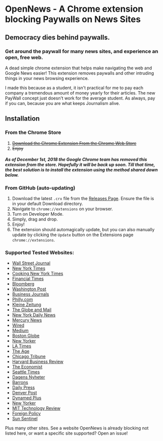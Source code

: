 # OpenNews - A Chrome extension blocking Paywalls on News Sites
## Democracy dies behind paywalls.
### Get around the paywall for many news sites, and experience an open, free web.
A dead simple chrome extension that helps make navigating the web and Google News easier! This extension removes paywalls and other intruding things in your news browsing experience. 

I made this because as a student, it isn't practical for me to pay each company a tremendous amount of money yearly for their articles. The new PayWall concept just doesn't work for the average student. As always, pay if you can, because you are what keeps Journalism alive. 

## Installation
### From the Chrome Store
 1. ~~[Download the Chrome Extension From the Chrome Web Store](https://chrome.google.com/webstore/detail/baipbjbpocokgmeemmmgnkbknjfpackn/)~~
 2. ~~Enjoy~~
 
##### As of December 1st, 2018 the Google Chrome team has removed this extension from the store. Hopefully it will be back up soon. Till that time, the best solution is to install the extension using the method shared down below.

### From GitHub (auto-updating)
 1. Download the latest `.crx` file from the [Releases
    Page](https://github.com/rushilsrivastava/OpenNews/releases). Ensure the file is in your default Download directory.
 2. Navigate to `chrome://extensions` on your browser.
 3. Turn on Developer Mode.
 4. Simply, drag and drop.
 5. Enjoy!
 6. The extension should automagically update, but you can also manually update by clicking the `Update` button on the Extensions page `chrome://extensions`.

### Supported Tested Websites:
* [Wall Street Journal](https://www.wsj.com/)
* [New York Times](https://www.nytimes.com/)
* [Cooking New York Times](https://cooking.nytimes.com/)
* [Financial Times](https://www.ft.com/)
* [Bloomberg](https://www.bloomberg.com/)
* [Washington Post](https://www.washingtonpost.com)
* [Business Journals](https://www.bizjournals.com/)
* [Philly.com](https://www.philly.com/)
* [Kleine Zeitung](http://www.kleinezeitung.at/)
* [The Globe and Mail](https://www.theglobeandmail.com/)
* [New York Daily News](http://www.nydailynews.com/)
* [Mercury News](https://www.mercurynews.com/)
* [Wired](https://wired.com/)
* [Medium](https://medium.com/)
* [Boston Globe](https://bostonglobe.com/)
* [New Yorker](https://www.newyorker.com/)
* [LA Times](http://latimes.com/)
* [The Age](https://www.theage.com.au/)
* [Chicago Tribune](http://www.chicagotribune.com/)
* [Harvard Business Review](https://hbr.org/)
* [The Economist](https://www.economist.com/)
* [Seattle Times](https://www.seattletimes.com/)
* [Dagens Nyheter](https://dn.se)
* [Barrons](https://www.barrons.com/)
* [Daily Press](https://www.dailypress.com/)
* [Denver Post](https://www.denverpost.com/)
* [Dynamed Plus](http://www.dynamed.com/)
* [New Yorker](https://www.newyorker.com/)
* [MIT Technology Review](https://technologyreview.org/)
* [Foreign Policy](https://foreignpolicy.com)
* [Sun Sentinel](https://www.sun-sentinel.com/)

Plus many other sites. See a website OpenNews is already blocking not listed here, or want a specific site supported? Open an issue!
